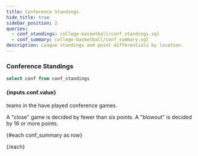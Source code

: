 ```yaml
---
title: Conference Standings
hide_title: true
sidebar_position: 2
queries: 
  - conf_standings: college-basketball/conf_standings.sql
  - conf_summary: college-basketball/conf_summary.sql
description: League standings and point differentials by location. 
---
```


### Conference Standings

```sql confs
select conf from conf_standings
```

<Dropdown data={confs} name=conf value=conf title="Conference">
</Dropdown>

#### {inputs.conf.value}

<Value data={conf_summary} column=teams/> teams in the <Value data={conf_summary} column=conf/> have played  <Value data={conf_summary} column=total_games/> conference games.

A "close" game is decided by fewer than six points. A "blowout" is decided by 16 or more points. 

{#each conf_summary as row}


<BigValue
  data={row}
  value=home_win_pct
  title="Home win %"
  fmt='pct1'
/>

<BigValue
  data={row}
  value=avg_point_diff
  title="Average differential"
  fmt='num1'
/>

<BigValue
  data={row}
  value=close_games_pct
  title="Close game %"
  fmt='pct1'
/>

<BigValue
  data={row}
  value=blowout_games_pct
  title="Blowout game %"
  fmt='pct1'
/>

{/each}

<DataTable data={conf_standings} rows=all rowNumbers=true>
  <Column id=team title="Team"/>
  <Column id=wins title="W" colGroup="{inputs.conf.value}"/>
  <Column id=loss title="L" colGroup="{inputs.conf.value}"/>
  <Column id=delta contentType=colorscale colorScale={['#e57373', 'floralwhite', '#81c784']} colorMid=0 fmt=# title="+/-" colGroup="{inputs.conf.value}"/>
  <Column id=home_wins title="W" colGroup="Home"/>
  <Column id=home_loss title="L" colGroup="Home"/>
  <Column id=home_delta contentType=colorscale colorScale={['#e57373', 'floralwhite', '#81c784']} colorMid=0 fmt=# title="+/-" colGroup="Home"/>
  <Column id=away_wins title="W" colGroup="Away"/>
  <Column id=away_loss title="L" colGroup="Away"/>
  <Column id=away_delta contentType=colorscale colorScale={['#e57373', 'floralwhite', '#81c784']} colorMid=0 fmt=# title="+/-" colGroup="Away"/>
</DataTable>